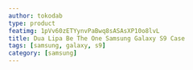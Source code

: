 ```yaml
---
author: tokodab
type: product
featimg: 1pVv60zETYynvPaBwq8sASAsXP10o8lvL
title: Dua Lipa Be The One Samsung Galaxy S9 Case
tags: [samsung, galaxy, s9]
category: [samsung]
---
```

